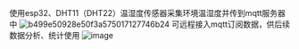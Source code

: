 使用esp32、DHT11（DHT22）温湿度传感器采集环境温湿度并传到mqtt服务器中
![b499e50928e50f3a575017127746b24](https://github.com/wrysunny/esp32-homesmart/assets/20748454/967e76bc-0a8d-438c-a8b0-de26cddcc8b7)
可远程接入mqtt订阅数据，供后续数据分析、统计使用
![image](https://github.com/wrysunny/esp32-homesmart/assets/20748454/56972f31-5ae8-49a0-b466-c348aa8091b1)
